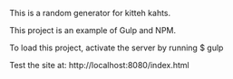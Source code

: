 This is a random generator for kitteh kahts.

This project is an example of Gulp and NPM.

To load this project, activate the server by running $ gulp

Test the site at: http://localhost:8080/index.html